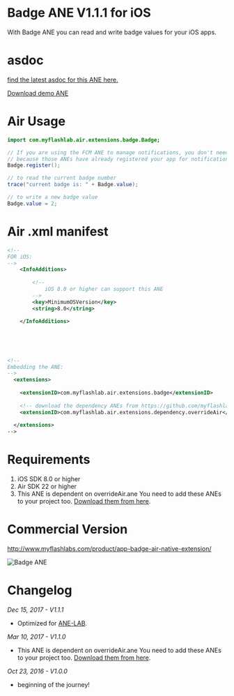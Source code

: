 # Badge ANE V1.1.1 for iOS
With Badge ANE you can read and write badge values for your iOS apps.

# asdoc
[find the latest asdoc for this ANE here.](http://myflashlab.github.io/asdoc/index.html?com/myflashlab/air/extensions/badge/package-detail.html)  

[Download demo ANE](https://github.com/myflashlab/Badge-ANE/tree/master/AIR/lib)

# Air Usage
```actionscript
import com.myflashlab.air.extensions.badge.Badge;

// If you are using the FCM ANE to manage notifications, you don't need to call this method.
// because those ANEs have already registered your app for notification in iOS settings.
Badge.register();

// to read the current badge number
trace("current badge is: " + Badge.value);

// to write a new badge value
Badge.value = 2;
```

# Air .xml manifest
```xml
<!--
FOR iOS:
-->
	<InfoAdditions>
		
		<!--
			iOS 8.0 or higher can support this ANE
		-->
		<key>MinimumOSVersion</key>
		<string>8.0</string>
		
	</InfoAdditions>
	
	
	
	
	
<!--
Embedding the ANE:
-->
  <extensions>
	
	<extensionID>com.myflashlab.air.extensions.badge</extensionID>
	
	<!-- download the dependency ANEs from https://github.com/myflashlab/common-dependencies-ANE -->
	<extensionID>com.myflashlab.air.extensions.dependency.overrideAir</extensionID>
	
  </extensions>
-->
```

# Requirements 
1. iOS SDK 8.0 or higher
2. Air SDK 22 or higher
3. This ANE is dependent on overrideAir.ane You need to add these ANEs to your project too. [Download them from here](https://github.com/myflashlab/common-dependencies-ANE).

# Commercial Version
http://www.myflashlabs.com/product/app-badge-air-native-extension/

![Badge ANE](http://www.myflashlabs.com/wp-content/uploads/2016/10/product_adobe-air-ane-extension-badge-2-595x738.jpg)

# Changelog
*Dec 15, 2017 - V1.1.1*
* Optimized for [ANE-LAB](https://github.com/myflashlab/ANE-LAB/).

*Mar 10, 2017 - V1.1.0*
* This ANE is dependent on overrideAir.ane You need to add these ANEs to your project too. [Download them from here](https://github.com/myflashlab/common-dependencies-ANE).

*Oct 23, 2016 - V1.0.0*
* beginning of the journey!
